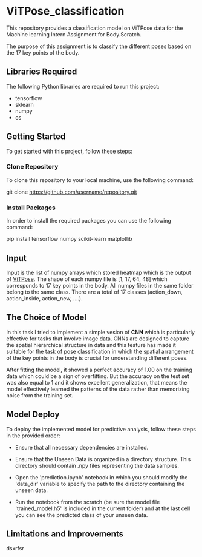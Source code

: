 # ViTPose_classification
This repository provides a classification model on ViTPose data for the Machine learning Intern Assignment for Body.Scratch.

The purpose of this assignment is to classify the different poses based on the 17 key points of the body.

## Libraries Required

The following Python libraries are required to run this project:

- tensorflow
- sklearn
- numpy
- os


## Getting Started

To get started with this project, follow these steps:

### Clone Repository

To clone this repository to your local machine, use the following command:

git clone https://github.com/username/repository.git

### Install Packages

In order to install the required packages you can use the following command:

pip install tensorflow numpy scikit-learn matplotlib 

## Input
Input is the list of numpy arrays which stored heatmap which is the output of [ViTPose](https://github.com/ViTAE-Transformer/ViTPose). The shape of each numpy file is [1, 17, 64, 48] which corresponds to 17 key points in the body. All numpy files in the same folder belong to the same class. There are a total of 17 classes (action_down, action_inside, action_new, ….). 

## The Choice of Model

In this task I tried to implement a simple vesion of **CNN** which is particularly effective for tasks that involve image data. CNNs are designed to capture the spatial hierarchical structure in data and this feature has made it suitable for the task of pose classification in which the spatial arrangement of the key points in the body is crucial for understanding different poses.

After fitting the model, it showed a perfect accuracy of 1.00 on the training data which could be a sign of overfitting. But the accuracy on the test set was also equal to 1 and it shows excellent generalization, that means the model effectively learned the patterns of the data rather than memorizing noise from the training set.

## Model Deploy

To deploy the implemented model for predictive analysis, follow these steps in the provided order:

- Ensure that all necessary dependencies are installed. 

- Ensure that the Unseen Data is organized in a directory structure. This directory should contain .npy files representing the data samples.

- Open the 'prediction.ipynb' notebook in which you should modify the 'data_dir' variable to specify the path to the directory containing the unseen data.

- Run the notebook from the scratch (be sure the model file 'trained_model.h5' is included in the current folder) and at the last cell you can see the predicted class of your unseen data.

## Limitations and Improvements
dsxrfsr
